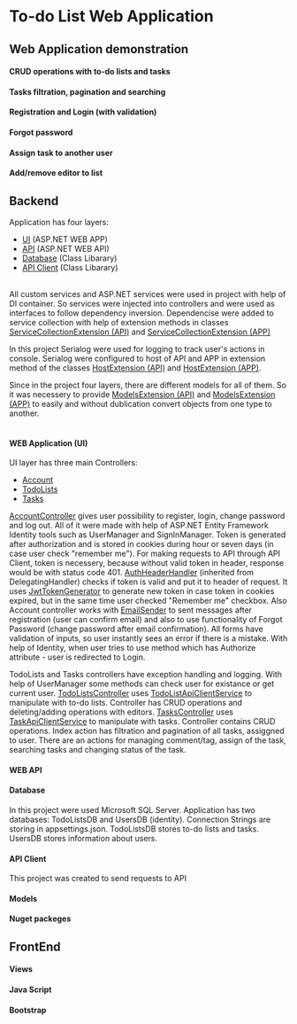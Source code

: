 # To-do List Web Application

## Web Application demonstration

#### CRUD operations with to-do lists and tasks

#### Tasks filtration, pagination and searching

#### Registration and Login (with validation)

#### Forgot password

#### Assign task to another user

#### Add/remove editor to list

## Backend

Application has four layers:
- [UI](./TodoListApp.WebApp) (ASP.NET WEB APP)
- [API](./TodoListApp.WebApi) (ASP.NET WEB API)
- [Database](./TodoListApp.Database) (Class Libarary)
- [API Client](./TodoListApp.ApiClient) (Class Libarary)

<br/>All custom services and ASP.NET services were used in project with help of DI container. So services were injected into controllers and were used as interfaces to follow dependency inversion. Dependencise were added to service collection with help of extension methods in classes [ServiceCollectionExtension (API)](./TodoListApp.WebApi/Extensions/ServiceCollectionExtension.cs) and [ServiceCollectionExtension (APP)](./TodoListApp.WebApp/Extensions/ServiceCollectionExtension.cs)<br/>

In this project Serialog were used for logging to track user's actions in console. Serialog were configured to host of API and APP in extension method of the classes [HostExtension (API)](./TodoListApp.WebApp/Extensions/HostExtension.cs) and [HostExtension (APP)](./TodoListApp.WebApi/Extensions/HostExtension.cs).<br/>

Since in the project four layers, there are different models for all of them. So it was necessery to provide [ModelsExtension (API)](./TodoListApp.WebApi/Extensions/ModelsExtension.cs) and [ModelsExtension (APP)](./TodoListApp.WebApp/Extensions/ModelsExtension.cs) to easily and without dublication convert objects from one type to another.<br/><br/>

#### WEB Application (UI)
UI layer has three main Controllers:
- [Account](./TodoListApp.WebApp/Controllers/AccountController.cs)
- [TodoLists](./TodoListApp.WebApp/Controllers/TodoListsController.cs)
- [Tasks](./TodoListApp.WebApp/Controllers/TasksController.cs)

[AccountController](./TodoListApp.WebApp/Controllers/AccountController.cs) gives user possibility to register, login, change password and log out. All of it were made with help of ASP.NET Entity Framework Identity tools such as UserManager and SignInManager. Token is generated after authorization and is stored in cookies during hour or seven days (in case user check "remember me"). For making requests to API through API Client, token is necessery, because without valid token in header, response would be with status code 401. [AuthHeaderHandler](./TodoListApp.WebApp/Handlers/AuthHeaderHandler.cs) (inherited from DelegatingHandler) checks if token is valid and put it to header of request. It uses [JwtTokenGenerator](./TodoListApp.WebApp/Helpers/JwtTokenGenerator.cs) to generate new token in case token in cookies expired, but in the same time user checked "Remember me" checkbox. Also Account controller works with [EmailSender](./TodoListApp.WebApp/Services/EmailSender.cs) to sent messages after registration (user can confirm email) and also to use functionality of Forgot Password (change password after email confirmation). All forms have validation of inputs, so user instantly sees an error if there is a mistake. With help of Identity, when user tries to use method which has Authorize attribute - user is redirected to Login.<br/>

TodoLists and Tasks controllers have exception handling and logging. With help of UserManager some methods can check user for existance or get current user. [TodoListsController](./TodoListApp.WebApp/Controllers/TodoListsController.cs) uses [TodoListApiClientService](./TodoListApp.ApiClient/Services/TodoListApiClientService.cs) to manipulate with to-do lists. Controller has CRUD operations and deleting/adding operations with editors. [TasksController](./TodoListApp.WebApp/Controllers/TasksController.cs) uses [TaskApiClientService](./TodoListApp.ApiClient/Services/TaskApiClientService.cs) to manipulate with tasks. Controller contains CRUD operations. Index action has filtration and pagination of all tasks, assiggned to user. There are an actions for managing comment/tag, assign of the task, searching tasks and changing status of the task.<br/>

#### WEB API

#### Database
In this project were used Microsoft SQL Server. Application has two databases: TodoListsDB and UsersDB (identity). Connection Strings are storing in appsettings.json.
TodoListsDB stores to-do lists and tasks. UsersDB stores information about users.

#### API Client
This project was created to send requests to API

#### Models

#### Nuget packeges

## FrontEnd

#### Views

#### Java Script

#### Bootstrap
